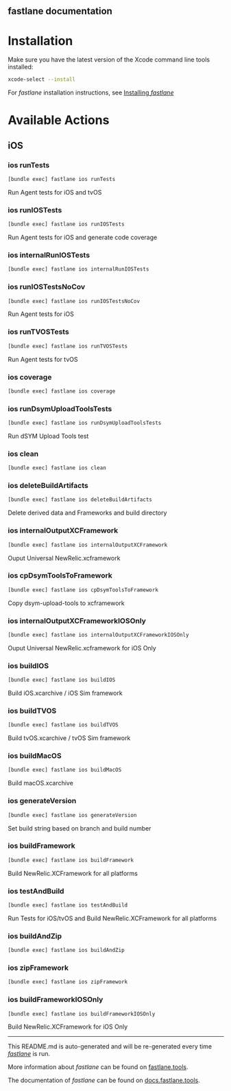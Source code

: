 fastlane documentation
----

# Installation

Make sure you have the latest version of the Xcode command line tools installed:

```sh
xcode-select --install
```

For _fastlane_ installation instructions, see [Installing _fastlane_](https://docs.fastlane.tools/#installing-fastlane)

# Available Actions

## iOS

### ios runTests

```sh
[bundle exec] fastlane ios runTests
```

Run Agent tests for iOS and tvOS

### ios runIOSTests

```sh
[bundle exec] fastlane ios runIOSTests
```

Run Agent tests for iOS and generate code coverage

### ios internalRunIOSTests

```sh
[bundle exec] fastlane ios internalRunIOSTests
```



### ios runIOSTestsNoCov

```sh
[bundle exec] fastlane ios runIOSTestsNoCov
```

Run Agent tests for iOS

### ios runTVOSTests

```sh
[bundle exec] fastlane ios runTVOSTests
```

Run Agent tests for tvOS

### ios coverage

```sh
[bundle exec] fastlane ios coverage
```



### ios runDsymUploadToolsTests

```sh
[bundle exec] fastlane ios runDsymUploadToolsTests
```

Run dSYM Upload Tools test

### ios clean

```sh
[bundle exec] fastlane ios clean
```



### ios deleteBuildArtifacts

```sh
[bundle exec] fastlane ios deleteBuildArtifacts
```

Delete derived data and Frameworks and build directory

### ios internalOutputXCFramework

```sh
[bundle exec] fastlane ios internalOutputXCFramework
```

Ouput Universal NewRelic.xcframework

### ios cpDsymToolsToFramework

```sh
[bundle exec] fastlane ios cpDsymToolsToFramework
```

Copy dsym-upload-tools to xcframework

### ios internalOutputXCFrameworkIOSOnly

```sh
[bundle exec] fastlane ios internalOutputXCFrameworkIOSOnly
```

Ouput Universal NewRelic.xcframework for iOS Only

### ios buildIOS

```sh
[bundle exec] fastlane ios buildIOS
```

Build iOS.xcarchive / iOS Sim framework

### ios buildTVOS

```sh
[bundle exec] fastlane ios buildTVOS
```

Build tvOS.xcarchive / tvOS Sim framework

### ios buildMacOS

```sh
[bundle exec] fastlane ios buildMacOS
```

Build macOS.xcarchive

### ios generateVersion

```sh
[bundle exec] fastlane ios generateVersion
```

Set build string based on branch and build number

### ios buildFramework

```sh
[bundle exec] fastlane ios buildFramework
```

Build NewRelic.XCFramework for all platforms

### ios testAndBuild

```sh
[bundle exec] fastlane ios testAndBuild
```

Run Tests for iOS/tvOS and Build NewRelic.XCFramework for all platforms

### ios buildAndZip

```sh
[bundle exec] fastlane ios buildAndZip
```



### ios zipFramework

```sh
[bundle exec] fastlane ios zipFramework
```



### ios buildFrameworkIOSOnly

```sh
[bundle exec] fastlane ios buildFrameworkIOSOnly
```

Build NewRelic.XCFramework for iOS Only

----

This README.md is auto-generated and will be re-generated every time [_fastlane_](https://fastlane.tools) is run.

More information about _fastlane_ can be found on [fastlane.tools](https://fastlane.tools).

The documentation of _fastlane_ can be found on [docs.fastlane.tools](https://docs.fastlane.tools).
